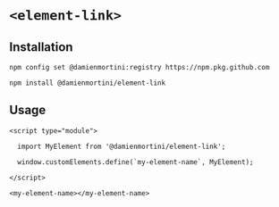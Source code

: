 # `<element-link>`

## Installation

```
npm config set @damienmortini:registry https://npm.pkg.github.com

npm install @damienmortini/element-link
```

## Usage
```
<script type="module">

  import MyElement from '@damienmortini/element-link';

  window.customElements.define(`my-element-name`, MyElement);

</script>

<my-element-name></my-element-name>
```
